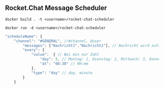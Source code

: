 ## Rocket.Chat Message Scheduler

``docker build . -t <username>/rocket-chat-scheduler``

``docker run -d <username>/rocket-chat-scheduler``

```js	
"scheduleName": {
	"channel": "#GENERAL", //#channel, @user
		"messages": ["Nachricht1","Nachricht2"], // Nachricht wird zufällig ausgewählt
		"every": { 
			"value":  { // Bei min nur Zahl
				"day": 5, // Montag: 1, Dienstag: 2, Mittwoch: 3, Donnerstag: 4, Freitag: 5, Samstag: 6, Sonntag: 0, Täglich: daily
				"at": "08:38" // HH:mm	
			},
			"type": "day" // day, minute
		}
	}

```